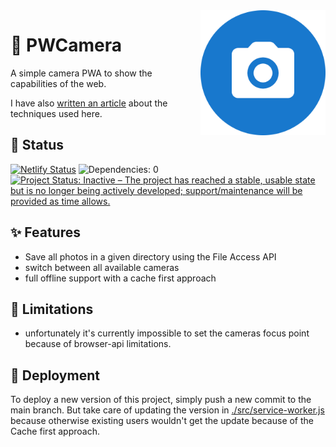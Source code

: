 <img src="./src/icons/icon-512x512-round.png" alt="Avatar of Adrian Jost" height="200" align="right">

# 📸 PWCamera

A simple camera PWA to show the capabilities of the web.

I have also [written an article](https://medium.com/p/9bd7aeaf8550) about the techniques used here.

## 📖 Status

[![Netlify Status](https://api.netlify.com/api/v1/badges/40630b40-e105-4d42-b3bd-8896ff6dddc3/deploy-status)](https://app.netlify.com/sites/priceless-agnesi-106338/deploys)
![Dependencies: 0](https://img.shields.io/badge/dependencies-0-brightgreen)
[![Project Status: Inactive – The project has reached a stable, usable state but is no longer being actively developed; support/maintenance will be provided as time allows.](https://www.repostatus.org/badges/latest/inactive.svg)](https://www.repostatus.org/#inactive)

## ✨ Features

- Save all photos in a given directory using the File Access API
- switch between all available cameras
- full offline support with a cache first approach

## 🚧 Limitations

- unfortunately it's currently impossible to set the cameras focus point because of browser-api limitations.

## 🤖 Deployment

To deploy a new version of this project, simply push a new commit to the main branch. But take care of updating the version in [./src/service-worker.js](./src/service-worker.js) because otherwise existing users wouldn't get the update because of the Cache first approach.
